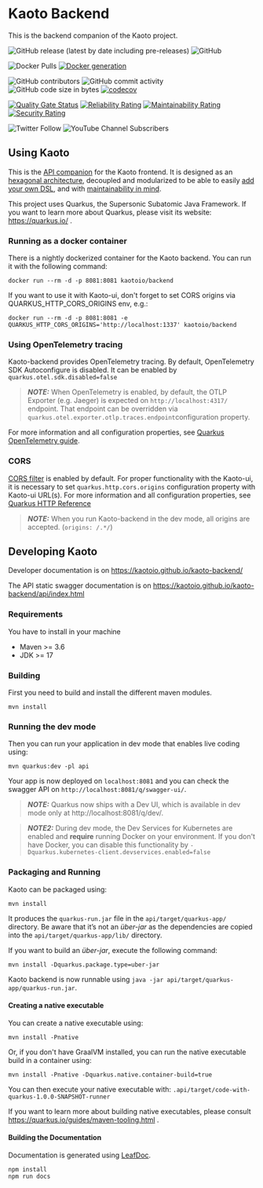# Kaoto Backend

This is the backend companion of the Kaoto project.

![GitHub release (latest by date including pre-releases)](https://img.shields.io/github/v/release/kaotoio/kaoto-backend?include_prereleases)
![GitHub](https://img.shields.io/github/license/kaotoio/kaoto-backend)

![Docker Pulls](https://img.shields.io/docker/pulls/kaotoio/frontend)
[![Docker generation](https://github.com/KaotoIO/kaoto-backend/actions/workflows/generate-docker-image.yml/badge.svg)](https://github.com/KaotoIO/kaoto-backend/actions/workflows/generate-docker-image.yml)

![GitHub contributors](https://img.shields.io/github/contributors/kaotoio/kaoto-backend)
![GitHub commit activity](https://img.shields.io/github/commit-activity/m/kaotoio/kaoto-backend)
![GitHub code size in bytes](https://img.shields.io/github/languages/code-size/KaotoIO/kaoto-backend)
[![codecov](https://codecov.io/gh/KaotoIO/kaoto-backend/branch/main/graph/badge.svg?token=7RADJHV7HT)](https://codecov.io/gh/KaotoIO/kaoto-backend)

[![Quality Gate Status](https://sonarcloud.io/api/project_badges/measure?project=KaotoIO_kaoto-backend&metric=alert_status)](https://sonarcloud.io/dashboard?id=KaotoIO_kaoto-backend)
[![Reliability Rating](https://sonarcloud.io/api/project_badges/measure?project=KaotoIO_kaoto-backend&metric=reliability_rating)](https://sonarcloud.io/summary/new_code?id=KaotoIO_kaoto-backend)
[![Maintainability Rating](https://sonarcloud.io/api/project_badges/measure?project=KaotoIO_kaoto-backend&metric=sqale_rating)](https://sonarcloud.io/summary/new_code?id=KaotoIO_kaoto-backend)
[![Security Rating](https://sonarcloud.io/api/project_badges/measure?project=KaotoIO_kaoto-backend&metric=security_rating)](https://sonarcloud.io/summary/new_code?id=KaotoIO_kaoto-backend)

![Twitter Follow](https://img.shields.io/twitter/follow/kaotoio?style=social)
![YouTube Channel Subscribers](https://img.shields.io/youtube/channel/subscribers/UCcWUAnL5sBYVFen0RMxbZ3A?style=social)

## Using Kaoto

This is the [API companion](https://kaotoio.github.io/kaoto-backend/api/index.html) for the Kaoto frontend. It is designed as an [hexagonal architecture](https://alistair.cockburn.us/hexagonal-architecture/), decoupled and modularized to be able to easily [add your own DSL](https://kaoto.io/docs/add-dsl/), and with [maintainability in mind](https://kaoto.io/docs/architecture/). 

This project uses Quarkus, the Supersonic Subatomic Java Framework. If you want to learn more about Quarkus, please visit its website: https://quarkus.io/ .

### Running as a docker container

There is a nightly dockerized container for the Kaoto backend. 
You can run it with the following command:

`docker run --rm -d -p 8081:8081 kaotoio/backend`

If you want to use it with Kaoto-ui, don't forget to set CORS origins via QUARKUS_HTTP_CORS_ORIGINS env, e.g.:

`docker run --rm -d -p 8081:8081 -e QUARKUS_HTTP_CORS_ORIGINS='http://localhost:1337' kaotoio/backend`

### Using OpenTelemetry tracing

Kaoto-backend provides OpenTelemetry tracing. By default, OpenTelemetry SDK Autoconfigure is disabled.
It can be enabled by `quarkus.otel.sdk.disabled=false` 
> **_NOTE:_**  When OpenTelemetry is enabled, by default, the OTLP Exporter (e.g. Jaeger) is expected on `http://localhost:4317/` 
> endpoint. That endpoint can be overridden via `quarkus.otel.exporter.otlp.traces.endpoint`configuration property. 

For more information and all configuration properties, see [Quarkus OpenTelemetry guide](https://quarkus.io/guides/opentelemetry).

### CORS

[CORS filter](https://quarkus.io/guides/http-reference#cors-filter) is enabled by default.
For proper functionality with the Kaoto-ui, it is necessary to set `quarkus.http.cors.origins` configuration property with Kaoto-ui URL(s).
For more information and all configuration properties, see [Quarkus HTTP Reference](https://quarkus.io/guides/http-reference#quarkus-vertx-http-config-group-cors-cors-config_configuration)
> **_NOTE:_** When you run Kaoto-backend in the dev mode, all origins are accepted. (`origins: /.*/`)
 

## Developing Kaoto

Developer documentation is on https://kaotoio.github.io/kaoto-backend/

The API static swagger documentation is on  https://kaotoio.github.io/kaoto-backend/api/index.html

### Requirements

You have to install in your machine

* Maven >= 3.6
* JDK >= 17

### Building 

First you need to build and install the different maven modules.

```shell script
mvn install
```

### Running the dev mode

Then you can run your application in dev mode that enables live coding using:

```shell script
mvn quarkus:dev -pl api
```

Your app is now deployed on `localhost:8081` and you can check the swagger 
API on `http://localhost:8081/q/swagger-ui/`.

> **_NOTE:_**  Quarkus now ships with a Dev UI, which is available in dev 
> mode only at http://localhost:8081/q/dev/.

> **_NOTE2:_**  During dev mode, the Dev Services for Kubernetes are enabled
> and **require** running Docker on your environment. If you don't have Docker,
> you can disable this functionality by `-Dquarkus.kubernetes-client.devservices.enabled=false`

### Packaging and Running

Kaoto can be packaged using:

```shell script
mvn install
```

It produces the `quarkus-run.jar` file in the `api/target/quarkus-app/` directory. Be aware that it’s not an _über-jar_ as
the dependencies are copied into the `api/target/quarkus-app/lib/` directory.

If you want to build an _über-jar_, execute the following command:

```shell script
mvn install -Dquarkus.package.type=uber-jar
```

Kaoto backend is now runnable using `java -jar api/target/quarkus-app/quarkus-run.jar`.

#### Creating a native executable

You can create a native executable using:

```shell script
mvn install -Pnative
```

Or, if you don't have GraalVM installed, you can run the native executable build in a container using:

```shell script
mvn install -Pnative -Dquarkus.native.container-build=true
```

You can then execute your native executable with: `.api/target/code-with-quarkus-1.0.0-SNAPSHOT-runner`

If you want to learn more about building native executables, please consult https://quarkus.io/guides/maven-tooling.html
.

#### Building the Documentation

Documentation is generated using [LeafDoc](https://github.com/Leaflet/Leafdoc).

```shell script
npm install
npm run docs
```
